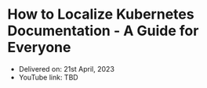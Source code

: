 # How to Localize Kubernetes Documentation - A Guide for Everyone

- Delivered on: 21st April, 2023
- YouTube link: TBD
